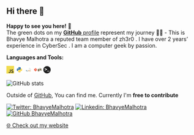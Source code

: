 ## Hi there 👋

**Happy to see you here!** :star_struck: <br> The green dots on my [**GitHub** profile](https://github.com/Bhavye-Malhotra) represent my journey :running_man: - This is Bhavye Malhotra a reputed team member of zh3r0 . I have over 2 years’ experience in CyberSec . I am a computer geek by passion. 

**Languages and Tools:**

<code><img height="20" src="https://raw.githubusercontent.com/github/explore/80688e429a7d4ef2fca1e82350fe8e3517d3494d/topics/javascript/javascript.png"></code>
<code><img height="20" src="https://raw.githubusercontent.com/github/explore/80688e429a7d4ef2fca1e82350fe8e3517d3494d/topics/python/python.png"></code>
<code><img height="20" src="https://raw.githubusercontent.com/github/explore/80688e429a7d4ef2fca1e82350fe8e3517d3494d/topics/mysql/mysql.png"></code>
<code><img height="20" src="https://raw.githubusercontent.com/github/explore/80688e429a7d4ef2fca1e82350fe8e3517d3494d/topics/git/git.png"></code>
<code><img height="20" src="https://raw.githubusercontent.com/github/explore/80688e429a7d4ef2fca1e82350fe8e3517d3494d/topics/terminal/terminal.png"></code>

![GitHub stats](https://github-readme-stats.vercel.app/api?username=Bhavye-Malhotra&theme=merko&show_icons=true)

Outside of [GitHub](https://github.com/Bhavye-Malhotra/), 
You can find me. Currently I'm **free to contribute**

[![Twitter: BhavyeMalhotra](https://img.shields.io/twitter/follow/wh1t3r0se_?style=social)](https://twitter.com/wh1t3r0se_)
[![Linkedin: BhavyeMalhotra](https://img.shields.io/badge/-BhavyeMalhotra-blue?style=flat-square&logo=Linkedin&logoColor=white&link=www.linkedin.com/in/Bhavye-M)](https://www.linkedin.com/in/Bhavye-M/)
[![GitHub BhavyeMalhotra](https://img.shields.io/github/followers/Bhavye-Malhotra?label=follow&style=social)](https://github.com/Bhavye-Malhotra)
<p><a href="http://www.bhavye-malhotra.ml/">🌐 Check out my website</a></p>
